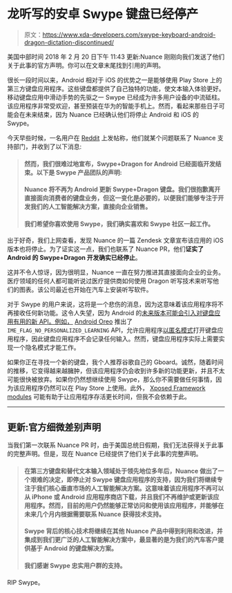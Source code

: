 # 龙听写的安卓 Swype 键盘已经停产

> 原文：<https://www.xda-developers.com/swype-keyboard-android-dragon-dictation-discontinued/>

美国中部时间 2018 年 2 月 20 日下午 11:43 更新:Nuance 刚刚向我们发送了他们关于此事的官方声明。你可以在文章末尾找到引用的声明。

很长一段时间以来，Android 相对于 iOS 的优势之一是能够使用 Play Store 上的第三方键盘应用程序。这些键盘都提供了自己独特的功能，使文本输入体验更好。移动键盘应用中滑动手势的先驱之一 Swype 已经成为许多用户设备的中流砥柱。该应用程序非常受欢迎，甚至预装在华为的智能手机上。然而，看起来那些日子可能会在未来结束，因为 Nuance 已经确认他们将停止 Android 和 iOS 的 Swype。

今天早些时候，一名用户在 [Reddit](https://www.reddit.com/r/Android/comments/7yp20u/swype_for_android_discontinued/) 上发帖称，他们就某个问题联系了 Nuance 支持部门，并收到了以下消息:

> #### 然而，我们很难过地宣布，Swype+Dragon for Android 已经面临开发结束。以下是 Swype 产品团队的声明:
> 
> #### Nuance 将不再为 Android 更新 Swype+Dragon 键盘。我们很抱歉离开直接面向消费者的键盘业务，但这一变化是必要的，以便我们能够专注于开发我们的人工智能解决方案，直接向企业销售。
> 
> #### 我们希望你喜欢使用 Swype，我们确实喜欢和 Swype 社区一起工作。

出于好奇，我们上网查看，发现 Nuance 的一篇 Zendesk 文章宣布该应用的 iOS 版本也将停止。为了证实这一点，我们也联系了 Nuance PR，他们**证实了 Android 的 Swype+Dragon 开发确实已经停止**。

这并不令人惊讶，因为很明显，Nuance 一直在努力推进其直接面向企业的业务。医疗领域的任何人都可能听说过医疗提供商如何使用 Dragon 听写技术来听写他们的图表。该公司最近也开始在汽车上安装听写软件。

对于 Swype 的用户来说，这将是一个悲伤的消息，因为这意味着该应用程序将不再接收任何新功能。这令人失望，因为 Android 的[未来版本可能会引入对键盘应用有用的新 API。例如，](https://www.xda-developers.com/tag/android-p/) [Android Oreo](http://xda-developers.com/tag/android-oreo) 推出了`IME_FLAG_NO_PERSONALIZED_LEARNING` API，允许应用程序[以匿名模式](https://www.xda-developers.com/api-apps-keyboard-incognito-mode/)打开键盘应用程序，因此键盘应用程序不会记录任何输入。然而，键盘应用程序实际上需要实现一个隐名模式才能工作。

如果你正在寻找一个新的键盘，我个人推荐谷歌自己的 Gboard。诚然，随着时间的推移，它变得越来越臃肿，但该应用程序仍会收到许多新的功能更新，并且不太可能很快被放弃。如果你仍然想继续使用 Swype，那么你不需要做任何事情，因为该应用程序仍然可以在 Play Store 上使用。此外， [Xposed Framework modules](https://www.xda-developers.com/xposed-framework-for-android-oreo-beta/) 可能有助于让应用程序存活更长时间，但我不会依赖于此。

* * *

## 更新:官方细微差别声明

当我们第一次联系 Nuance PR 时，由于美国总统日假期，我们无法获得关于此事的完整声明。但是，现在 Nuance 已经提供了他们关于此事的完整声明。

> #### 在第三方键盘和替代文本输入领域处于领先地位多年后，Nuance 做出了一个艰难的决定，即停止对 Swype 键盘应用程序的支持，因为我们将继续专注于我们核心垂直市场的人工智能解决方案。这意味着该应用程序不再可以从 iPhone 或 Android 应用程序商店下载，并且我们不再维护或更新该应用程序。然而，目前的用户仍然能够正常访问和使用该应用程序，并能够在未来几个月内根据需要联系 Nuance 获得技术支持。
> 
> #### Swype 背后的核心技术将继续在其他 Nuance 产品中得到利用和改进，并集成到我们更广泛的人工智能解决方案中，最显著的是为我们的汽车客户提供基于 Android 的键盘解决方案。
> 
> #### 我们感谢 Swype 忠实用户群的支持。

RIP Swype。